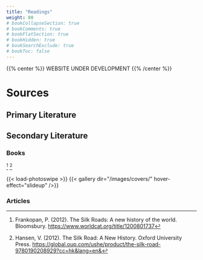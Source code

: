 ```yaml
---
title: "Readings"
weight: 80
# bookCollapseSection: true
# bookComments: true
# bookFlatSection: true
# bookHidden: true
# bookSearchExclude: true
# bookToc: false
---
```


{{% center %}}
WEBSITE UNDER DEVELOPMENT
{{% /center %}}

# Sources

## Primary Literature

## Secondary Literature

### Books

[^frankopan_silk_2012]
[^hansen_silk_2012]

{{< load-photoswipe >}}
{{< gallery dir="/images/covers/" hover-effect="slideup" />}}

### Articles

<!-- Use CNTRL + ALT + Z to cite from Zotero (Zotero has to run) -->

[^frankopan_silk_2012]: Frankopan, P. (2012). The Silk Roads: A new history of the world. Bloomsbury. https://www.worldcat.org/title/1200801737
[^hansen_silk_2012]: Hansen, V. (2012). The Silk Road: A New History. Oxford University Press. https://global.oup.com/ushe/product/the-silk-road-9780190208929?cc=hk&lang=en&
